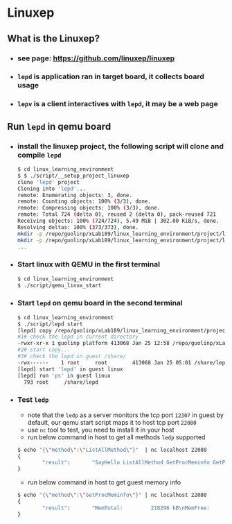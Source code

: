 # Linuxep

## What is the Linuxep?
- ### see page: https://github.com/linuxep/linuxep
- ### `lepd` is application ran in target board, it collects board usage
- ### `lepv` is a client interactives with `lepd`, it may be a web page

## Run `lepd` in qemu board
- ### install the linuxep project, the following script will clone and compile `lepd`
  ```bash
  $ cd linux_learning_environment
  $ $ ./script/__setup_project_linuxep                                    
  clone 'lepd' project
  Cloning into 'lepd'...
  remote: Enumerating objects: 3, done.
  remote: Counting objects: 100% (3/3), done.
  remote: Compressing objects: 100% (3/3), done.
  remote: Total 724 (delta 0), reused 2 (delta 0), pack-reused 721
  Receiving objects: 100% (724/724), 5.49 MiB | 302.00 KiB/s, done.
  Resolving deltas: 100% (373/373), done.
  mkdir -p /repo/guolinp/xLab189/linux_learning_environment/project/lepd/.objs
  mkdir -p /repo/guolinp/xLab189/linux_learning_environment/project/lepd/libs
  ...
  ```

- ### Start linux with QEMU in the first terminal
  ```bash
  $ cd linux_learning_environment
  $ ./script/qemu_linux_start 
  ```

- ### Start `lepd` on qemu board in the second terminal
  ```bash
  $ cd linux_learning_environment
  $ ./script/lepd start
  [lepd] copy /repo/guolinp/xLab189/linux_learning_environment/project/lepd/lepd to guest linux
  #1# check the lepd in current directory
  -rwxr-xr-x 1 guolinp platform 413068 Jan 25 12:58 /repo/guolinp/xLab189/linux_learning_environment/project/lepd/lepd
  #2# start copy...
  #3# check the lepd in guest /share/
  -rwx------    1 root     root        413068 Jan 25 05:01 /share/lepd
  [lepd] start 'lepd' in guest linux
  [lepd] run 'ps' in guest linux
    793 root     /share/lepd
  ```

- ### Test `ledp`
  - note that the `ledp` as a server monitors the tcp port `12307` in guest by default, our qemu start script maps it to host tcp port `22080`
  - use `nc` tool to test, you need to install it in your host
  - run below command in host to get all methods `ledp` supported
  ```bash
  $ echo "{\"method\":\"ListAllMethod\"}"  | nc localhost 22080
  {
          "result":       "SayHello ListAllMethod GetProcMeminfo GetProcLoadavg GetProcVmstat GetProcZoneinfo GetProcBuddyinfo GetProcCpuinfo GetProcSlabinfo GetProcSwaps GetProcInterrupts GetProcSoftirqs GetProcDiskstats GetProcVersion GetProcStat GetProcModules GetCmdIotop GetCmdFree GetCmdProcrank GetCmdIostat GetCmdTop GetCmdDmesg GetCmdDf GetCpuInfo GetCmdMpstat GetCmdMpstat-I GetCmdIrqInfo GetCmdCgtop GetCmdPerfFaults GetCmdPerfCpuclock GetCmdPerfFlame lepdendstring"
  }
  ```
  - run below command in host to get guest memory info
  ```bash
  $ echo "{\"method\":\"GetProcMeminfo\"}" | nc localhost 22080
  {
          "result":       "MemTotal:         218296 kB\nMemFree:          199712 kB\nMemAvailable:     202256 kB\nBuffers:             268 kB\nCached:             1932 kB\nSwapCached:            0 kB\nActive:             2088 kB\nInactive:            524 kB\nActive(anon):        436 kB\nInactive(anon):       24 kB\nActive(file):       1652 kB\nInactive(file):      500 kB\nUnevictable:           0 kB\nMlocked:               0 kB\nSwapTotal:             0 kB\nSwapFree:              0 kB\nDirty:                 0 kB\nWriteback:             0 kB\nAnonPages:           412 kB\nMapped:             1264 kB\nShmem:                48 kB\nSlab:              10256 kB\nSReclaimable:       6588 kB\nSUnreclaim:         3668 kB\nKernelStack:         384 kB\nPageTables:           84 kB\nNFS_Unstable:          0 kB\nBounce:                0 kB\nWritebackTmp:          0 kB\nCommitLimit:      109148 kB\nCommitted_AS:       2128 kB\nVmallocTotal:    1851392 kB\nVmallocUsed:           0 kB\nVmallocChunk:          0 kB\nCmaTotal:              0 kB\nCmaFree:               0 kB\nlepdendstring"
  }
  ```

